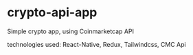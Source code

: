 # crypto-api-app
Simple crypto app, using Coinmarketcap API


technologies used:
React-Native, Redux, Tailwindcss, CMC Api
